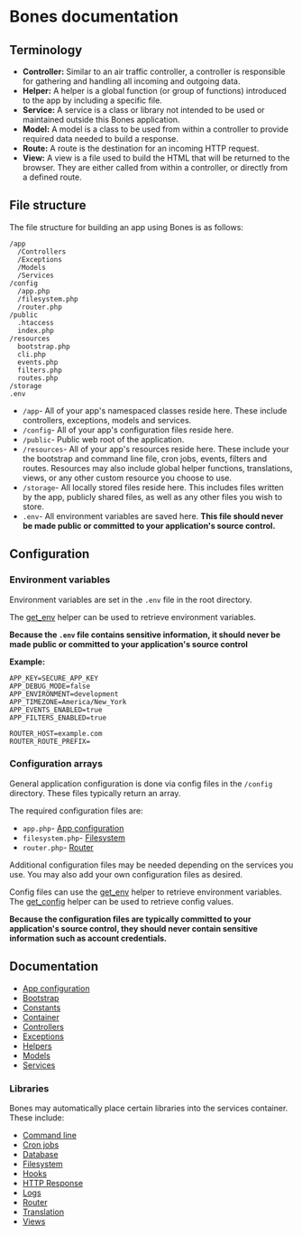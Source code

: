 # Bones documentation

## Terminology

- **Controller:** Similar to an air traffic controller, a controller is responsible for gathering and handling all incoming and outgoing
data.
- **Helper:** A helper is a global function (or group of functions) introduced to the app by including a specific file.
- **Service:** A service is a class or library not intended to be used or maintained outside this Bones application.
- **Model:** A model is a class to be used from within a controller to provide required data needed to build a response.
- **Route:** A route is the destination for an incoming HTTP request.
- **View:** A view is a file used to build the HTML that will be returned to the browser. They are either called from within a controller, or directly from a defined route.

## File structure

The file structure for building an app using Bones is as follows:

```
/app
  /Controllers
  /Exceptions
  /Models
  /Services
/config
  /app.php
  /filesystem.php
  /router.php
/public
  .htaccess
  index.php
/resources
  bootstrap.php
  cli.php
  events.php
  filters.php
  routes.php
/storage
.env
```

- `/app`- All of your app's namespaced classes reside here. These include controllers, exceptions, models and services.
- `/config`- All of your app's configuration files reside here.
- `/public`- Public web root of the application. 
- `/resources`- All of your app's resources reside here. These include your the bootstrap and command line file, cron jobs, events, filters and routes. Resources may also include global helper functions, translations, views, or any other custom resource you choose to use.
- `/storage`- All locally stored files reside here. This includes files written by the app, publicly shared files, as well as any other files you wish to store. 
- `.env`- All environment variables are saved here. **This file should never be made public or committed to your application's source control.**

## Configuration

### Environment variables

Environment variables are set in the `.env` file in the root directory. 

The [get_env](helpers.md#get_env) helper can be used to retrieve environment variables.

**Because the `.env` file contains sensitive information, 
it should never be made public or committed to your application's source control**

**Example:**

```
APP_KEY=SECURE_APP_KEY
APP_DEBUG_MODE=false
APP_ENVIRONMENT=development
APP_TIMEZONE=America/New_York
APP_EVENTS_ENABLED=true
APP_FILTERS_ENABLED=true

ROUTER_HOST=example.com
ROUTER_ROUTE_PREFIX=
```

### Configuration arrays

General application configuration is done via config files in the `/config` directory.
These files typically return an array.

The required configuration files are:
 
- `app.php`- [App configuration](app.md)
- `filesystem.php`- [Filesystem](libraries/filesystem.md)
- `router.php`- [Router](libraries/router.md)

Additional configuration files may be needed depending on the services you use.
You may also add your own configuration files as desired.

Config files can use the [get_env](helpers.md#get_env) helper to retrieve environment variables.
The [get_config](helpers.md#get_config) helper can be used to retrieve config values.

**Because the configuration files are typically committed to your application's source control, they should never contain sensitive information such as account credentials.**

## Documentation

- [App configuration](app.md)
- [Bootstrap](bootstrap.md)
- [Constants](constants.md)
- [Container](container.md)
- [Controllers](controllers.md)
- [Exceptions](exceptions.md)
- [Helpers](helpers.md)
- [Models](models.md)
- [Services](services.md)

### Libraries

Bones may automatically place certain libraries into the services container.
These include:

- [Command line](libraries/cli.md)
- [Cron jobs](libraries/cron.md)
- [Database](libraries/database.md)
- [Filesystem](libraries/filesystem.md)
- [Hooks](libraries/hooks.md)
- [HTTP Response](libraries/http-response.md)
- [Logs](libraries/logs.md)
- [Router](libraries/router.md)
- [Translation](libraries/translation.md)
- [Views](libraries/views.md)